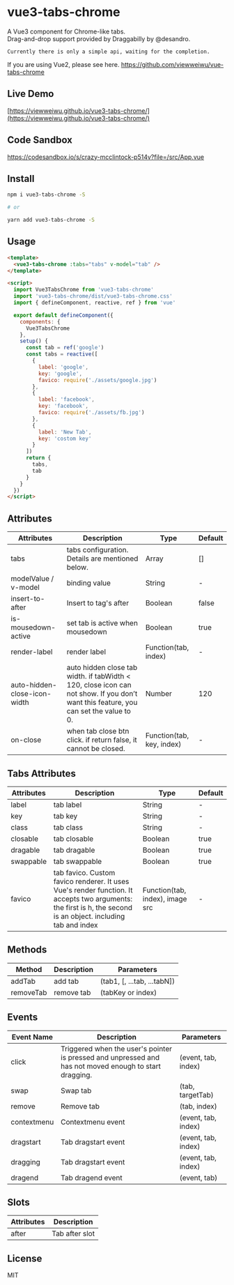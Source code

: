 # vue3-tabs-chrome

A Vue3 component for Chrome-like tabs.<br>
Drag-and-drop support provided by Draggabilly by @desandro.

    Currently there is only a simple api, waiting for the completion.

If you are using Vue2, please see here.
https://github.com/viewweiwu/vue-tabs-chrome

## Live Demo

[https://viewweiwu.github.io/vue3-tabs-chrome/](https://viewweiwu.github.io/vue3-tabs-chrome/)

## Code Sandbox

https://codesandbox.io/s/crazy-mcclintock-p514v?file=/src/App.vue

## Install

```bash
npm i vue3-tabs-chrome -S

# or

yarn add vue3-tabs-chrome -S
```

## Usage

```html
<template>
  <vue3-tabs-chrome :tabs="tabs" v-model="tab" />
</template>

<script>
  import Vue3TabsChrome from 'vue3-tabs-chrome'
  import 'vue3-tabs-chrome/dist/vue3-tabs-chrome.css'
  import { defineComponent, reactive, ref } from 'vue'

  export default defineComponent({
    components: {
      Vue3TabsChrome
    },
    setup() {
      const tab = ref('google')
      const tabs = reactive([
        {
          label: 'google',
          key: 'google',
          favico: require('./assets/google.jpg')
        },
        {
          label: 'facebook',
          key: 'facebook',
          favico: require('./assets/fb.jpg')
        },
        {
          label: 'New Tab',
          key: 'costom key'
        }
      ])
      return {
        tabs,
        tab
      }
    }
  })
</script>
```

## Attributes

| Attributes                   | Description                                                                                                                          | Type                      | Default |
| ---------------------------- | ------------------------------------------------------------------------------------------------------------------------------------ | ------------------------- | ------- |
| tabs                         | tabs configuration. Details are mentioned below.                                                                                     | Array                     | []      |
| modelValue / v-model         | binding value                                                                                                                        | String                    | -       |
| insert-to-after              | Insert to tag's after                                                                                                                | Boolean                   | false   |
| is-mousedown-active          | set tab is active when mousedown                                                                                                     | Boolean                   | true    |
| render-label                 | render label                                                                                                                         | Function(tab, index)      | -       |
| auto-hidden-close-icon-width | auto hidden close tab width. if tabWidth < 120, close icon can not show. If you don’t want this feature, you can set the value to 0. | Number                    | 120     |
| on-close                     | when tab close btn click. if return false, it cannot be closed.                                                                      | Function(tab, key, index) | -       |

## Tabs Attributes

| Attributes | Description                                                                                                                                                   | Type                            | Default |
| ---------- | ------------------------------------------------------------------------------------------------------------------------------------------------------------- | ------------------------------- | ------- |
| label      | tab label                                                                                                                                                     | String                          | -       |
| key        | tab key                                                                                                                                                       | String                          | -       |
| class      | tab class                                                                                                                                                     | String                          | -       |
| closable   | tab closable                                                                                                                                                  | Boolean                         | true    |
| dragable   | tab dragable                                                                                                                                                  | Boolean                         | true    |
| swappable  | tab swappable                                                                                                                                                 | Boolean                         | true    |
| favico     | tab favico. Custom favico renderer. It uses Vue's render function. It accepts two arguments: the first is h, the second is an object. including tab and index | Function(tab, index), image src | -       |

## Methods

| Method    | Description | Parameters                  |
| --------- | ----------- | --------------------------- |
| addTab    | add tab     | (tab1, [, ...tab, ...tabN]) |
| removeTab | remove tab  | (tabKey or index)           |

## Events

| Event Name  | Description                                                                                            | Parameters          |
| ----------- | ------------------------------------------------------------------------------------------------------ | ------------------- |
| click       | Triggered when the user's pointer is pressed and unpressed and has not moved enough to start dragging. | (event, tab, index) |
| swap        | Swap tab                                                                                               | (tab, targetTab)    |
| remove      | Remove tab                                                                                             | (tab, index)        |
| contextmenu | Contextmenu event                                                                                      | (event, tab, index) |
| dragstart   | Tab dragstart event                                                                                    | (event, tab, index) |
| dragging    | Tab dragstart event                                                                                    | (event, tab, index) |
| dragend     | Tab dragend event                                                                                      | (event, tab)        |

## Slots

| Attributes | Description    |
| ---------- | -------------- |
| after      | Tab after slot |

## License

MIT
